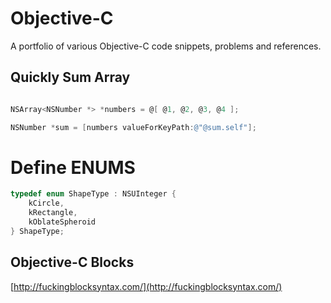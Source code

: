 # Objective-C 

A portfolio of various Objective-C code snippets, problems and references.

## Quickly Sum Array

```Objective-C

NSArray<NSNumber *> *numbers = @[ @1, @2, @3, @4 ];

NSNumber *sum = [numbers valueForKeyPath:@"@sum.self"];
```
# Define ENUMS

```Objective-C
typedef enum ShapeType : NSUInteger {
    kCircle,
    kRectangle,
    kOblateSpheroid
} ShapeType;
```

## Objective-C Blocks

[http://fuckingblocksyntax.com/](http://fuckingblocksyntax.com/)
